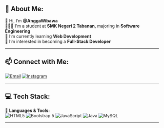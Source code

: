 ## 💫 About Me:
👋 Hi, I’m **@AnggaWibawa**  
👨🏿‍💻 I'm a student at **SMK Negeri 2 Tabanan**, majoring in **Software Engineering**  
🌱 I’m currently learning **Web Development**  
👀 I’m interested in becoming a **Full-Stack Developer**  

---

## 📫 Connect with Me:
[![Email](https://img.shields.io/badge/Email-D14836?style=for-the-badge&logo=gmail&logoColor=white)](mailto:youremail@example.com) 
[![Instagram](https://img.shields.io/badge/Instagram-E4405F?style=for-the-badge&logo=instagram&logoColor=white)](https://instagram.com/yourusername)

---

## 💻 Tech Stack:
🚀 **Languages & Tools:**  
![HTML5](https://img.shields.io/badge/HTML5-E34F26?style=for-the-badge&logo=html5&logoColor=white) 
![Bootstrap 5](https://img.shields.io/badge/Bootstrap%205-7952B3?style=for-the-badge&logo=bootstrap&logoColor=white)
![JavaScript](https://img.shields.io/badge/JavaScript-F7DF1E?style=for-the-badge&logo=javascript&logoColor=black) 
![Java](https://img.shields.io/badge/Java-007396?style=for-the-badge&logo=java&logoColor=white) 
![MySQL](https://img.shields.io/badge/MySQL-4479A1?style=for-the-badge&logo=mysql&logoColor=white)  
  

---




